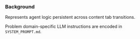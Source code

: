 ### Background

Represents agent logic persistent across content tab transitions.

Problem domain-specific LLM instructions are encoded in `SYSTEM_PROMPT.md`.